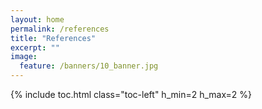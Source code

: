 ```yaml
---
layout: home
permalink: /references
title: "References"
excerpt: ""
image:
  feature: /banners/10_banner.jpg
---
```

{% include toc.html class="toc-left" h_min=2 h_max=2 %}

